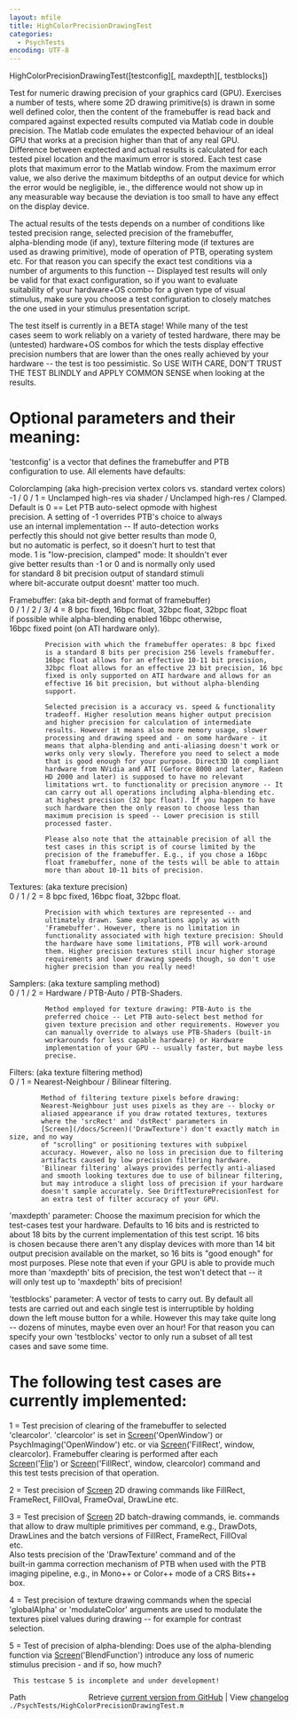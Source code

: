 ```yaml
---
layout: mfile
title: HighColorPrecisionDrawingTest
categories:
  - PsychTests
encoding: UTF-8
---
```


HighColorPrecisionDrawingTest([testconfig][, maxdepth][, testblocks])  

Test for numeric drawing precision of your graphics card (GPU). Exercises  
a number of tests, where some 2D drawing primitive(s) is drawn in some  
well defined color, then the content of the framebuffer is read back and  
compared against expected results computed via Matlab code in double  
precision. The Matlab code emulates the expected behaviour of an ideal  
GPU that works at a precision higher than that of any real GPU.  
Difference between exptected and actual results is calculated for each  
tested pixel location and the maximum error is stored. Each test case  
plots that maximum error to the Matlab window. From the maximum error  
value, we also derive the maximum bitdepths of an output device for which  
the error would be negligible, ie., the difference would not show up in  
any measurable way because the deviation is too small to have any effect  
on the display device.  

The actual results of the tests depends on a number of conditions like  
tested precision range, selected precision of the framebuffer,  
alpha-blending mode (if any), texture filtering mode (if textures are  
used as drawing primitive), mode of operation of PTB, operating system  
etc. For that reason you can specify the exact test conditions via a  
number of arguments to this function -- Displayed test results will only  
be valid for that exact configuration, so if you want to evaluate  
suitability of your hardware+OS combo for a given type of visual  
stimulus, make sure you choose a test configuration to closely matches  
the one used in your stimulus presentation script.  

The test itself is currently in a BETA stage! While many of the test  
cases seem to work reliably on a variety of tested hardware, there may be  
(untested) hardware+OS combos for which the tests display effective  
precision numbers that are lower than the ones really achieved by your  
hardware -- the test is too pessimistic. So USE WITH CARE, DON'T TRUST  
THE TEST BLINDLY and APPLY COMMON SENSE when looking at the results.  

# Optional parameters and their meaning:  

'testconfig' is a vector that defines the framebuffer and PTB  
configuration to use. All elements have defaults:  

Colorclamping (aka high-precision vertex colors vs. standard vertex colors)  
-1 / 0 / 1 = Unclamped high-res via shader / Unclamped high-res / Clamped.  
             Default is 0 == Let PTB auto-select opmode with highest  
             precision. A setting of -1 overrides PTB's choice to always  
             use an internal implementation -- If auto-detection works  
             perfectly this should not give better results than mode 0,  
             but no automatic is perfect, so it doesn't hurt to test that  
             mode. 1 is "low-precision, clamped" mode: It shouldn't ever  
             give better results than -1 or 0 and is normally only used  
             for standard 8 bit precision output of standard stimuli  
             where bit-accurate output doesnt' matter too much.  

Framebuffer: (aka bit-depth and format of framebuffer)  
0 / 1 / 2 / 3/ 4 = 8 bpc fixed, 16bpc float, 32bpc float, 32bpc float  
             if possible while alpha-blending enabled 16bpc otherwise,  
             16bpc fixed point (on ATI hardware only).  

             Precision with which the framebuffer operates: 8 bpc fixed  
             is a standard 8 bits per precision 256 levels framebuffer.  
             16bpc float allows for an effective 10-11 bit precision,  
             32bpc float allows for an effective 23 bit precision, 16 bpc  
             fixed is only supported on ATI hardware and allows for an  
             effective 16 bit precision, but without alpha-blending  
             support.  

             Selected precision is a accuracy vs. speed & functionality  
             tradeoff. Higher resolution means higher output precision  
             and higher precision for calculation of intermediate  
             results. However it means also more memory usage, slower  
             processing and drawing speed and - on some hardware - it  
             means that alpha-blending and anti-aliasing doesn't work or  
             works only very slowly. Therefore you need to select a mode  
             that is good enough for your purpose. Direct3D 10 compliant  
             hardware from NVidia and ATI (Geforce 8000 and later, Radeon  
             HD 2000 and later) is supposed to have no relevant  
             limitations wrt. to functionality or precision anymore -- It  
             can carry out all operations including alpha-blending etc.  
             at highest precision (32 bpc float). If you happen to have  
             such hardware then the only reason to choose less than  
             maximum precision is speed -- Lower precision is still  
             processed faster.  

             Please also note that the attainable precision of all the  
             test cases in this script is of course limited by the  
             precision of the framebuffer. E.g., if you chose a 16bpc  
             float framebuffer, none of the tests will be able to attain  
             more than about 10-11 bits of precision.  


Textures: (aka texture precision)  
0 / 1 / 2 = 8 bpc fixed, 16bpc float, 32bpc float.  

             Precision with which textures are represented -- and  
             ultimately drawn. Same explanations apply as with  
             'Framebuffer'. However, there is no limitation in  
             functionality associated with high texture precision: Should  
             the hardware have some limitations, PTB will work-around  
             them. Higher precision textures still incur higher storage  
             requirements and lower drawing speeds though, so don't use  
             higher precision than you really need!  

Samplers: (aka texture sampling method)  
0 / 1 / 2 = Hardware / PTB-Auto / PTB-Shaders.  

             Method employed for texture drawing: PTB-Auto is the  
             preferred choice -- Let PTB auto-select best method for  
             given texture precision and other requirements. However you  
             can manually override to always use PTB-Shaders (built-in  
             workarounds for less capable hardware) or Hardware  
             implementation of your GPU -- usually faster, but maybe less  
             precise.  

Filters: (aka texture filtering method)  
0 / 1     = Nearest-Neighbour / Bilinear filtering.  

            Method of filtering texture pixels before drawing:  
            Nearest-Neighbour just uses pixels as they are -- blocky or  
            aliased appearance if you draw rotated textures, textures  
            where the 'srcRect' and 'dstRect' parameters in  
            [Screen](/docs/Screen)('DrawTexture') don't exactly match in size, and no way  
            of "scrolling" or positioning textures with subpixel  
            accuracy. However, also no loss in precision due to filtering  
            artifacts caused by low precision filtering hardware.  
            'Bilinear filtering' always provides perfectly anti-aliased  
            and smooth looking textures due to use of bilinear filtering,  
            but may introduce a slight loss of precision if your hardware  
            doesn't sample accurately. See DriftTexturePrecisionTest for  
            an extra test of filter accuracy of your GPU.  


'maxdepth' parameter: Choose the maximum precision for which the  
test-cases test your hardware. Defaults to 16 bits and is restricted to  
about 18 bits by the current implementation of this test script. 16 bits  
is chosen because there aren't any display devices with more than 14 bit  
output precision available on the market, so 16 bits is "good enough" for  
most purposes. Plese note that even if your GPU is able to provide much  
more than 'maxdepth' bits of precision, the test won't detect that -- it  
will only test up to 'maxdepth' bits of precision!  


'testblocks' parameter: A vector of tests to carry out. By default all  
tests are carried out and each single test is interruptible by holding  
down the left mouse button for a while. However this may take quite long  
-- dozens of minutes, maybe even over an hour! For that reason you can  
specify your own 'testblocks' vector to only run a subset of all test  
cases and save some time.  

# The following test cases are currently implemented:  

1  = Test precision of clearing of the framebuffer to selected  
     'clearcolor'. 'clearcolor' is set in [Screen](/docs/Screen)('OpenWindow') or  
     PsychImaging('OpenWindow') etc. or via [Screen](/docs/Screen)('FillRect', window,  
     clearcolor). Framebuffer clearing is performed after each  
     [Screen](/docs/Screen)('[Flip](/docs/Flip)') or [Screen](/docs/Screen)('FillRect', window, clearcolor) command and  
     this test tests precision of that operation.  

2  = Test precision of [Screen](/docs/Screen) 2D drawing commands like FillRect,  
     FrameRect, FillOval, FrameOval, DrawLine etc.  

3  = Test precision of [Screen](/docs/Screen) 2D batch-drawing commands, ie. commands  
     that allow to draw multiple primitives per command, e.g., DrawDots,  
     DrawLines and the batch versions of FillRect, FrameRect, FillOval  
     etc.  
     Also tests precision of the 'DrawTexture' command and of the  
     built-in gamma correction mechanism of PTB when used with the PTB  
     imaging pipeline, e.g., in Mono++ or Color++ mode of a CRS Bits++  
     box.  

4  = Test precision of texture drawing commands when the special  
     'globalAlpha' or 'modulateColor' arguments are used to modulate the  
     textures pixel values during drawing -- for example for contrast  
     selection.  

5  = Test of precision of alpha-blending: Does use of the alpha-blending  
     function via [Screen](/docs/Screen)('BlendFunction') introduce any loss of numeric  
     stimulus precision - and if so, how much?  

     This testcase 5 is incomplete and under development!  




<div class="code_header" style="text-align:right;">
  <span style="float:left;">Path&nbsp;&nbsp;</span> <span class="counter">Retrieve <a href=
  "https://raw.github.com/Psychtoolbox-3/Psychtoolbox-3/beta/./PsychTests/HighColorPrecisionDrawingTest.m">current version from GitHub</a> | View <a href=
  "https://github.com/Psychtoolbox-3/Psychtoolbox-3/commits/beta/./PsychTests/HighColorPrecisionDrawingTest.m">changelog</a></span>
</div>
<div class="code">
  <code>./PsychTests/HighColorPrecisionDrawingTest.m</code>
</div>
